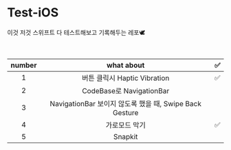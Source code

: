 # Test-iOS
이것 저것 스위프트 다 테스트해보고 기록해두는 레포🕊

<br>

| number   |      what about      |  ✅ |
|:----------:|:-------------:|:------:|
| 1 |  버튼 클릭시 Haptic Vibration | ✅ |
| 2 |    CodeBase로 NavigationBar   |   |
| 3 | NavigationBar 보이지 않도록 했을 때, Swipe Back Gesture |     |
| 4 | 가로모드 막기 |   ✅  |
| 5 | Snapkit |     |
